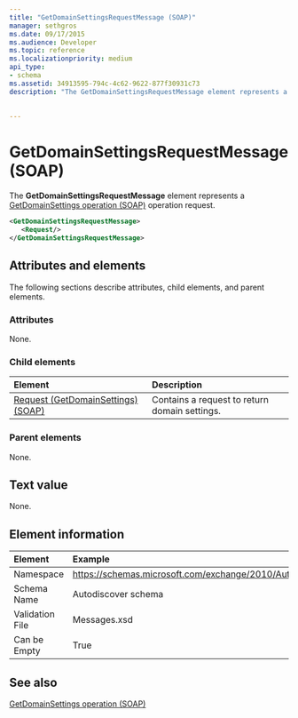 ```yaml
---
title: "GetDomainSettingsRequestMessage (SOAP)"
manager: sethgros
ms.date: 09/17/2015
ms.audience: Developer
ms.topic: reference
ms.localizationpriority: medium
api_type:
- schema
ms.assetid: 34913595-794c-4c62-9622-877f30931c73
description: "The GetDomainSettingsRequestMessage element represents a GetDomainSettings operation (SOAP) operation request."
 
 
---
```


# GetDomainSettingsRequestMessage (SOAP)

The **GetDomainSettingsRequestMessage** element represents a [GetDomainSettings operation (SOAP)](getdomainsettings-operation-soap.md) operation request. 
  
```XML
<GetDomainSettingsRequestMessage>
   <Request/>
</GetDomainSettingsRequestMessage>
```

## Attributes and elements

The following sections describe attributes, child elements, and parent elements.
  
### Attributes

None.
  
### Child elements

|**Element**|**Description**|
|:-----|:-----|
|[Request (GetDomainSettings) (SOAP)](request-getdomainsettingssoap.md) <br/> |Contains a request to return domain settings.  <br/> |
   
### Parent elements

None.
  
## Text value

None.
  
## Element information

| Element | Example |
|:-----|:-----|
|Namespace  <br/> |https://schemas.microsoft.com/exchange/2010/Autodiscover  <br/> |
|Schema Name  <br/> |Autodiscover schema  <br/> |
|Validation File  <br/> |Messages.xsd  <br/> |
|Can be Empty  <br/> |True  <br/> |
   
## See also



[GetDomainSettings operation (SOAP)](getdomainsettings-operation-soap.md)

